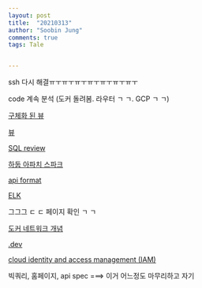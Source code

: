 ```yaml
---
layout: post
title:  "20210313"
author: "Soobin Jung"
comments: true
tags: Tale


---
```


ssh 다시 해결ㅠㅜㅠㅜㅠㅜㅠㅜㅠㅜㅠㅜㅠㅜ



code 계속 분석 (도커 돌려봄. 라우터   ㄱ ㄱ. GCP  ㄱ ㄱ)

[구체화 된 뷰](https://cloud.google.com/bigquery/docs/materialized-views-intro?hl=ko)

[뷰](https://cloud.google.com/bigquery/docs/views-intro?hl=ko)

[SQL review](https://121202.tistory.com/26?category=541709)

[하둡 아파치 스파크](https://blog.naver.com/acornedu/221083892521)

[api format](https://velog.io/@city7310/%EB%B0%B1%EC%97%94%EB%93%9C%EA%B0%80-%EC%9D%B4%EC%A0%95%EB%8F%84%EB%8A%94-%ED%95%B4%EC%A4%98%EC%95%BC-%ED%95%A8-4.-API-%EC%84%A4%EA%B3%84-%EC%9B%90%EC%B9%99%EA%B3%BC-%EC%A7%81%EB%A0%AC%ED%99%94-%ED%8F%AC%EB%A7%B7-%EA%B2%B0%EC%A0%95)

[ELK](https://soyoung-new-challenge.tistory.com/99)

그그그 ㄷ ㄷ 페이지 확인 ㄱ ㄱ 

[도커 네트워크 개념](https://www.daleseo.com/docker-networks/)

[.dev](https://get.dev/#benefits)

[cloud identity and access management (IAM)](https://cloud.google.com/iam?hl=ko)

빅쿼리, 홈페이지, api spec ===> 이거 어느정도 마무리하고 자기

